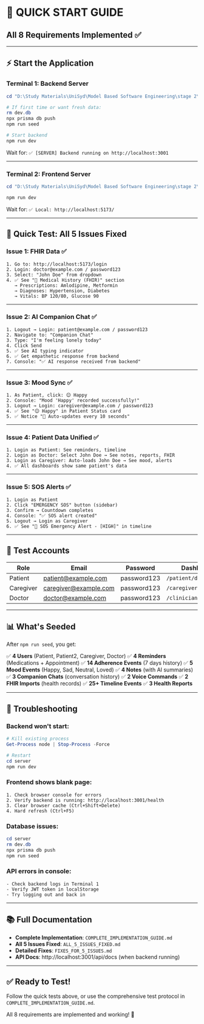 # 🚀 QUICK START GUIDE

## **All 8 Requirements Implemented ✅**

---

## ⚡ **Start the Application**

### **Terminal 1: Backend Server**
```powershell
cd "D:\Study Materials\UniSyd\Model Based Software Engineering\stage 2\server"

# If first time or want fresh data:
rm dev.db
npx prisma db push
npm run seed

# Start backend
npm run dev
```

Wait for: `✅ [SERVER] Backend running on http://localhost:3001`

---

### **Terminal 2: Frontend Server**
```powershell
cd "D:\Study Materials\UniSyd\Model Based Software Engineering\stage 2\frontend"

npm run dev
```

Wait for: `✅ Local: http://localhost:5173/`

---

## 🧪 **Quick Test: All 5 Issues Fixed**

### **Issue 1: FHIR Data ✅**
```
1. Go to: http://localhost:5173/login
2. Login: doctor@example.com / password123
3. Select: "John Doe" from dropdown
4. ✅ See "🏥 Medical History (FHIR)" section
   → Prescriptions: Amlodipine, Metformin
   → Diagnoses: Hypertension, Diabetes
   → Vitals: BP 120/80, Glucose 90
```

---

### **Issue 2: AI Companion Chat ✅**
```
1. Logout → Login: patient@example.com / password123
2. Navigate to: "Companion Chat"
3. Type: "I'm feeling lonely today"
4. Click Send
5. ✅ See AI typing indicator
6. ✅ Get empathetic response from backend
7. Console: "✅ AI response received from backend"
```

---

### **Issue 3: Mood Sync ✅**
```
1. As Patient, click: 😊 Happy
2. Console: "Mood 'Happy' recorded successfully!"
3. Logout → Login: caregiver@example.com / password123
4. ✅ See "😊 Happy" in Patient Status card
5. ✅ Notice "🔄 Auto-updates every 10 seconds"
```

---

### **Issue 4: Patient Data Unified ✅**
```
1. Login as Patient: See reminders, timeline
2. Login as Doctor: Select John Doe → See notes, reports, FHIR
3. Login as Caregiver: Auto-loads John Doe → See mood, alerts
4. ✅ All dashboards show same patient's data
```

---

### **Issue 5: SOS Alerts ✅**
```
1. Login as Patient
2. Click "EMERGENCY SOS" button (sidebar)
3. Confirm → Countdown completes
4. Console: "✅ SOS alert created"
5. Logout → Login as Caregiver
6. ✅ See "🚨 SOS Emergency Alert - [HIGH]" in timeline
```

---

## 🎯 **Test Accounts**

| Role | Email | Password | Dashboard |
|------|-------|----------|-----------|
| Patient | patient@example.com | password123 | `/patient/dashboard` |
| Caregiver | caregiver@example.com | password123 | `/caregiver/dashboard` |
| Doctor | doctor@example.com | password123 | `/clinician/dashboard` |

---

## 📊 **What's Seeded**

After `npm run seed`, you get:

✅ **4 Users** (Patient, Patient2, Caregiver, Doctor)
✅ **4 Reminders** (Medications + Appointment)
✅ **14 Adherence Events** (7 days history)
✅ **5 Mood Events** (Happy, Sad, Neutral, Loved)
✅ **4 Notes** (with AI summaries)
✅ **3 Companion Chats** (conversation history)
✅ **2 Voice Commands**
✅ **2 FHIR Imports** (health records)
✅ **25+ Timeline Events**
✅ **3 Health Reports**

---

## 🔧 **Troubleshooting**

### Backend won't start:
```powershell
# Kill existing process
Get-Process node | Stop-Process -Force

# Restart
cd server
npm run dev
```

### Frontend shows blank page:
```
1. Check browser console for errors
2. Verify backend is running: http://localhost:3001/health
3. Clear browser cache (Ctrl+Shift+Delete)
4. Hard refresh (Ctrl+F5)
```

### Database issues:
```powershell
cd server
rm dev.db
npx prisma db push
npm run seed
```

### API errors in console:
```
- Check backend logs in Terminal 1
- Verify JWT token in localStorage
- Try logging out and back in
```

---

## 📚 **Full Documentation**

- **Complete Implementation**: `COMPLETE_IMPLEMENTATION_GUIDE.md`
- **All 5 Issues Fixed**: `ALL_5_ISSUES_FIXED.md`
- **Detailed Fixes**: `FIXES_FOR_5_ISSUES.md`
- **API Docs**: http://localhost:3001/api/docs (when backend running)

---

## ✅ **Ready to Test!**

Follow the quick tests above, or use the comprehensive test protocol in `COMPLETE_IMPLEMENTATION_GUIDE.md`.

All 8 requirements are implemented and working! 🎉

